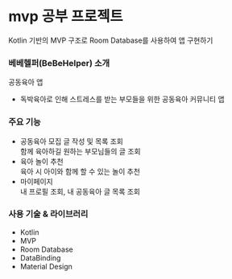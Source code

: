 # **mvp 공부 프로젝트**
Kotlin 기반의 MVP 구조로 Room Database를 사용하여 앱 구현하기

### 베베헬퍼(BeBeHelper) 소개
공동육아 앱
- 독박육아로 인해 스트레스를 받는 부모들을 위한 공동육아 커뮤니티 앱

### 주요 기능
- 공동육아 모집 글 작성 및 목록 조회<br>
함께 육아하길 원하는 부모님들의 글 조회
- 육아 놀이 추천<br>
육아 시 아이와 함께 할 수 있는 놀이 추천
- 마이페이지<br>
내 프로필 조회, 내 공동육아 글 목록 조회

### 사용 기술 & 라이브러리
- Kotlin
- MVP
- Room Database
- DataBinding
- Material Design
